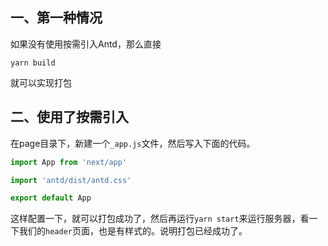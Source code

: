 ## 一、第一种情况

如果没有使用按需引入Antd，那么直接

```shell
yarn build
```

就可以实现打包

## 二、使用了按需引入

在page目录下，新建一个`_app.js`文件，然后写入下面的代码。

```js
import App from 'next/app'

import 'antd/dist/antd.css'

export default App
```

这样配置一下，就可以打包成功了，然后再运行`yarn start`来运行服务器，看一下我们的`header`页面，也是有样式的。说明打包已经成功了。

